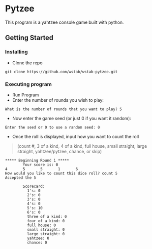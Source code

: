 # Pytzee

This program is a yahtzee console game built with python.

## Getting Started

### Installing

* Clone the repo
```
git clone https://github.com/wstab/wstab-pytzee.git
```

### Executing program

* Run Program
* Enter the number of rounds you wish to play:
```
What is the number of rounds that you want to play? 5
```
* Now enter the game seed (or just 0 if you want it random):
```
Enter the seed or 0 to use a random seed: 0
```
* Once the roll is displayed, input how you want to count the roll
> (count #, 3 of a kind, 4 of a kind, full house, small straight, large straight, yahtzee/pytzee, chance, or skip)
```
***** Beginning Round 1 *****
        Your score is: 0
4       5       5       1       6
How would you like to count this dice roll? count 5
Accepted the 5

        Scorecard:
          1's: 0
          2's: 0
          3's: 0
          4's: 0
          5's: 10
          6's: 0
          three of a kind: 0
          four of a kind: 0
          full house: 0
          small straight: 0
          large straight: 0
          yahtzee: 0
          chance: 0
```

